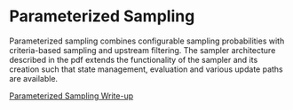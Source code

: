# Parameterized Sampling

Parameterized sampling combines configurable sampling probabilities with criteria-based sampling and upstream filtering.  The sampler architecture described in the pdf extends the functionality of the sampler and its creation such that state management, evaluation and various update paths are available.

[Parameterized Sampling Write-up](parameterizedSampling.pdf)
